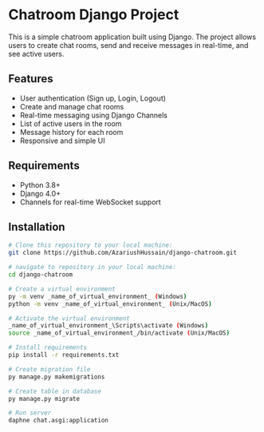 # Chatroom Django Project

This is a simple chatroom application built using Django. The project allows users to create chat rooms, send and receive messages in real-time, and see active users.

## Features
- User authentication (Sign up, Login, Logout)
- Create and manage chat rooms
- Real-time messaging using Django Channels
- List of active users in the room
- Message history for each room
- Responsive and simple UI

## Requirements
- Python 3.8+
- Django 4.0+
- Channels for real-time WebSocket support
  
## Installation
   ```bash
   # Clone this repository to your local machine:
   git clone https://github.com/AzariushHussain/django-chatroom.git

  # navigate to repository in your local machine:
   cd django-chatroom

  # Create a virtual environment
  py -m venv _name_of_virtual_environment_ (Windows)
  python -m venv _name_of_virtual_environment_ (Unix/MacOS)
  
  # Activate the virtual environment
  _name_of_virtual_environment_\Scripts\activate (Windows)
  source _name_of_virtual_environment_/bin/activate (Unix/MacOS)
  
  # Install requirements
  pip install -r requirements.txt
  
  # Create migration file
  py manage.py makemigrations
  
  # Create table in database 
  py manage.py migrate

  # Run server
  daphne chat.asgi:application      
```
